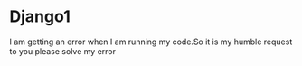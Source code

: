 # Django1
I am getting an error when I am running my code.So it is my humble request to you please solve my error
